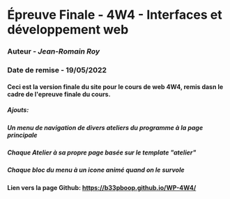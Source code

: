# Épreuve Finale - 4W4 - Interfaces et développement web
### Auteur - *Jean-Romain Roy*
### Date de remise - 19/05/2022

#### Ceci est la version finale du site pour le cours de web 4W4, remis dasn le cadre de l'epreuve finale du cours.
##### Ajouts: 
##### Un menu de navigation de divers ateliers du programme à la page principale
##### Chaque Atelier à sa propre page basée sur le template "atelier"
##### Chaque bloc du menu à un icone animé quand on le survole

#### Lien vers la page Github: https://b33pboop.github.io/WP-4W4/